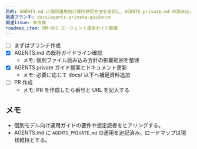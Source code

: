 ```yaml
---
目的: AGENTS.md に個別運用向け資料参照方法を追記し、AGENTS_private.md の読み込み方針を定義する
関連ブランチ: docs/agents-private-guidance
関連Issue: 未作成
roadmap_item: RM-002 エージェント運用ガイド整備
---
```


- [ ] まずはブランチ作成
- [x] AGENTS.md の既存ガイドライン確認
  - メモ: 個別ファイル読み込み方針の影響範囲を整理
- [x] AGENTS private ガイド提案とドキュメント更新
  - メモ: 必要に応じて docs/ 以下へ補足資料追加
- [ ] PR 作成
  - メモ: PR を作成したら番号と URL を記入する

## メモ
- 個別モデル向け運用ガイドの要件や想定読者をヒアリングする。
- AGENTS.md に `AGENTS_PRIVATE.md` の運用を追記済み。ロードマップは現状維持とする。
